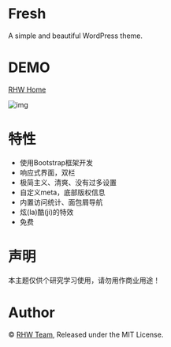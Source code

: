 ﻿# Fresh  
A simple and beautiful WordPress theme.  

# DEMO  
[RHW Home](https://home.rhw-team.com/)  
  
![img](https://www.rhw-team.com/cloud/pics/theme-demo.png)  

# 特性  
- 使用Bootstrap框架开发  
- 响应式界面，双栏  
- 极简主义、清爽、没有过多设置  
- 自定义meta，底部版权信息  
- 内置访问统计、面包屑导航  
- 炫(la)酷(ji)的特效  
- 免费

# 声明  
本主题仅供个研究学习使用，请勿用作商业用途！

# Author  
© [RHW Team](http://www.rhw-team.com/), Released under the MIT License.
